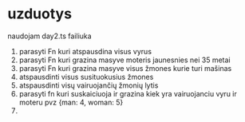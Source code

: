 # uzduotys

naudojam day2.ts failiuka

1. parasyti Fn kuri atspausdina visus vyrus
2. parasyti Fn kuri grazina masyve moteris jaunesnies nei 35 metai
3. parasyti Fn kuri grazina masyve visus žmones kurie turi mašinas
4. atspausdinti visus susituokusius žmones
5. atspausdinti visų vairuojančių žmonių lytis
6. parasyti fn kuri suskaiciuoja ir grazina kiek yra vairuojanciu vyru ir moteru
   pvz {man: 4, woman: 5}
7.
